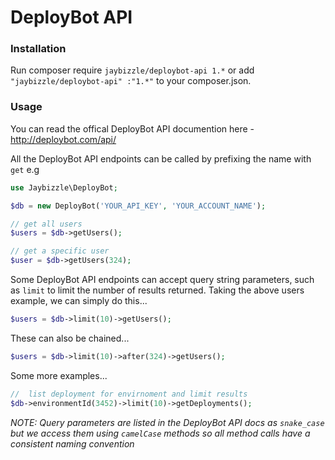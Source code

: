 # DeployBot API

### Installation
Run composer require `jaybizzle/deploybot-api 1.*` or add `"jaybizzle/deploybot-api" :"1.*"` to your composer.json.

### Usage
You can read the offical DeployBot API documention here - http://deploybot.com/api/

All the DeployBot API endpoints can be called by prefixing the name with `get` e.g

```php
use Jaybizzle\DeployBot;

$db = new DeployBot('YOUR_API_KEY', 'YOUR_ACCOUNT_NAME');

// get all users
$users = $db->getUsers();

// get a specific user
$user = $db->getUsers(324);
```

Some DeployBot API endpoints can accept query string parameters, such as `limit` to limit the number of results returned. Taking the above users example, we can simply do this...

```php
$users = $db->limit(10)->getUsers();
```

These can also be chained...

```php
$users = $db->limit(10)->after(324)->getUsers();
```

Some more examples...

```php
//  list deployment for envirnoment and limit results
$db->environmentId(3452)->limit(10)->getDeployments();
```

_NOTE: Query parameters are listed in the DeployBot API docs as `snake_case` but we access them using `camelCase` methods so all method calls have a consistent naming convention_

